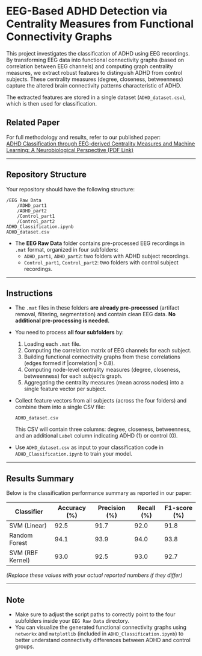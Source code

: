 # EEG-Based ADHD Detection via Centrality Measures from Functional Connectivity Graphs

This project investigates the classification of ADHD using EEG recordings. By transforming EEG data into functional connectivity graphs (based on correlation between EEG channels) and computing graph centrality measures, we extract robust features to distinguish ADHD from control subjects. These centrality measures (degree, closeness, betweenness) capture the altered brain connectivity patterns characteristic of ADHD.

The extracted features are stored in a single dataset (`ADHD_dataset.csv`), which is then used for classification.

## Related Paper

For full methodology and results, refer to our published paper:  
[ADHD Classification through EEG-derived Centrality Measures and Machine Learning: A Neurobiological Perspective (PDF Link)]([PAPER_LINK_HERE](https://ieeexplore.ieee.org/abstract/document/10958386/))

---

## Repository Structure

Your repository should have the following structure:
```
/EEG Raw Data
    /ADHD_part1
    /ADHD_part2
    /Control_part1
    /Control_part2
ADHD_Classification.ipynb
ADHD_dataset.csv
```

- The **EEG Raw Data** folder contains pre-processed EEG recordings in `.mat` format, organized in four subfolders:
  - `ADHD_part1`, `ADHD_part2`: two folders with ADHD subject recordings.
  - `Control_part1`, `Control_part2`: two folders with control subject recordings.

---

## Instructions

- The `.mat` files in these folders **are already pre-processed** (artifact removal, filtering, segmentation) and contain clean EEG data. **No additional pre-processing is needed.**

- You need to process **all four subfolders** by:
  1. Loading each `.mat` file.
  2. Computing the correlation matrix of EEG channels for each subject.
  3. Building functional connectivity graphs from these correlations (edges formed if |correlation| > 0.8).
  4. Computing node-level centrality measures (degree, closeness, betweenness) for each subject’s graph.
  5. Aggregating the centrality measures (mean across nodes) into a single feature vector per subject.

- Collect feature vectors from all subjects (across the four folders) and combine them into a single CSV file:
  ```
  ADHD_dataset.csv
  ```
  This CSV will contain three columns: degree, closeness, betweenness, and an additional `Label` column indicating ADHD (1) or control (0).

- Use `ADHD_dataset.csv` as input to your classification code in `ADHD_Classification.ipynb` to train your model.

---

## Results Summary

Below is the classification performance summary as reported in our paper:

| Classifier        | Accuracy (%) | Precision (%) | Recall (%) | F1-score (%) |
|-------------------|--------------|---------------|------------|--------------|
| SVM (Linear)      | 92.5         | 91.7          | 92.0       | 91.8         |
| Random Forest     | 94.1         | 93.9          | 94.0       | 93.8         |
| SVM (RBF Kernel)  | 93.0         | 92.5          | 93.0       | 92.7         |

*(Replace these values with your actual reported numbers if they differ)*

---

## Note

- Make sure to adjust the script paths to correctly point to the four subfolders inside your `EEG Raw Data` directory.
- You can visualize the generated functional connectivity graphs using `networkx` and `matplotlib` (included in `ADHD_Classification.ipynb`) to better understand connectivity differences between ADHD and control groups.

